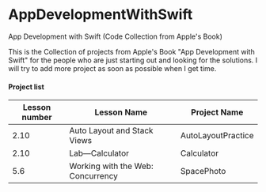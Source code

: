 # AppDevelopmentWithSwift
App Development with Swift (Code Collection from Apple's Book)

This is the Collection of projects from Apple's Book "App Development with Swift" for the people who are just starting out and looking for the solutions. I will try to add more project as soon as possible when I get time.

#### Project list 

Lesson number | Lesson Name | Project Name
--------------|-------------|---------------
2.10 |Auto Layout and Stack Views | AutoLayoutPractice
2.10 | Lab—Calculator | Calculator
5.6| Working with the Web: Concurrency | SpacePhoto

